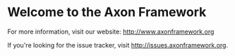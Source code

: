 Welcome to the Axon Framework
=============================

For more information, visit our website: http://www.axonframework.org

If you're looking for the issue tracker, visit http://issues.axonframework.org.

